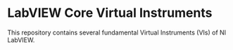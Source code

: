 # LabVIEW Core Virtual Instruments
This repository contains several fundamental Virtual Instruments (VIs) of NI LabVIEW.
